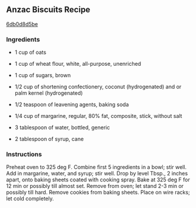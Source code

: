 ## Anzac Biscuits Recipe

[6db0d8d5be](http://cookeatshare.com/recipes/anzac-biscuits-65901)

### Ingredients

 - 1 cup of oats

 - 1 cup of wheat flour, white, all-purpose, unenriched

 - 1 cup of sugars, brown

 - 1/2 cup of shortening confectionery, coconut (hydrogenated) and or palm kernel (hydrogenated)

 - 1/2 teaspoon of leavening agents, baking soda

 - 1/4 cup of margarine, regular, 80% fat, composite, stick, without salt

 - 3 tablespoon of water, bottled, generic

 - 2 tablespoon of syrup, cane

### Instructions

Preheat oven to 325 deg F. Combine first 5 ingredients in a bowl; stir well. Add in margarine, water, and syrup; stir well. Drop by level Tbsp., 2 inches apart, onto baking sheets coated with cooking spray. Bake at 325 deg F for 12 min or possibly till almost set. Remove from oven; let stand 2-3 min or possibly till hard. Remove cookies from baking sheets. Place on wire racks; let cold completely.